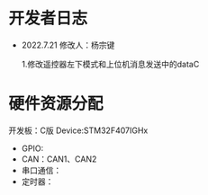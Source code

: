 # 开发者日志
- 2022.7.21 修改人：杨宗键
    
    1.修改遥控器左下模式和上位机消息发送中的dataC

# 硬件资源分配
开发板：C版
Device:STM32F407IGHx

 - GPIO:
 - CAN：CAN1、CAN2
 - 串口通信：
 - 定时器：